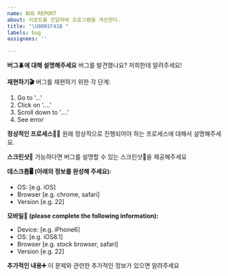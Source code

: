 ```yaml
---
name: BUG REPORT
about: 리포트를 전달하여 프로그램을 개선한다.
title: "\U0001F41B "
labels: bug
assignees: ''

---
```


**버그🪲에 대해 설명해주세요**
버그를 발견했나요? 저희한테 알려주세요!

**재현하기🎬**
버그를 재현하기 위한 각 단계:
1. Go to '...'
2. Click on '....'
3. Scroll down to '....'
4. See error

**정상적인 프로세스👍🏻**
원래 정상적으로 진행되어야 하는 프로세스에 대해서 설명해주세요.

**스크린샷📸**
가능하다면 버그를 설명할 수 있는 스크린샷📸을 제공해주세요

**데스크톱🖥 (아래의 정보를 완성해 주세요):**
- OS: [e.g. iOS]
- Browser [e.g. chrome, safari]
- Version [e.g. 22]

**모바일📱 (please complete the following information):**
- Device: [e.g. iPhone6]
- OS: [e.g. iOS8.1]
- Browser [e.g. stock browser, safari]
- Version [e.g. 22]

**추가적인 내용➕**
이 문제와 관련한 추가적인 정보가 있으면 알려주세요
